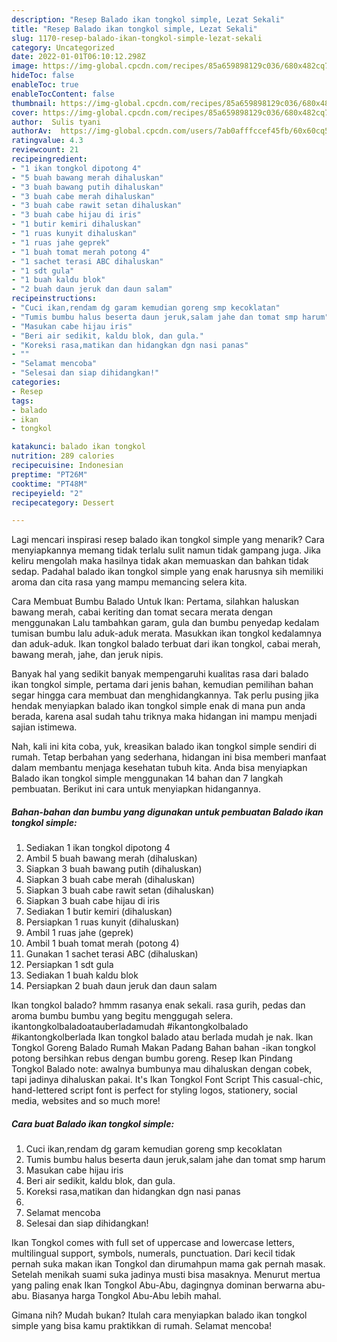 ```yaml
---
description: "Resep Balado ikan tongkol simple, Lezat Sekali"
title: "Resep Balado ikan tongkol simple, Lezat Sekali"
slug: 1170-resep-balado-ikan-tongkol-simple-lezat-sekali
category: Uncategorized
date: 2022-01-01T06:10:12.298Z
image: https://img-global.cpcdn.com/recipes/85a659898129c036/680x482cq70/balado-ikan-tongkol-simple-foto-resep-utama.jpg
hideToc: false
enableToc: true
enableTocContent: false
thumbnail: https://img-global.cpcdn.com/recipes/85a659898129c036/680x482cq70/balado-ikan-tongkol-simple-foto-resep-utama.jpg
cover: https://img-global.cpcdn.com/recipes/85a659898129c036/680x482cq70/balado-ikan-tongkol-simple-foto-resep-utama.jpg
author:  Sulis tyani
authorAv:  https://img-global.cpcdn.com/users/7ab0afffccef45fb/60x60cq50/avatar.jpg
ratingvalue: 4.3
reviewcount: 21
recipeingredient:
- "1 ikan tongkol dipotong 4"
- "5 buah bawang merah dihaluskan"
- "3 buah bawang putih dihaluskan"
- "3 buah cabe merah dihaluskan"
- "3 buah cabe rawit setan dihaluskan"
- "3 buah cabe hijau di iris"
- "1 butir kemiri dihaluskan"
- "1 ruas kunyit dihaluskan"
- "1 ruas jahe geprek"
- "1 buah tomat merah potong 4"
- "1 sachet terasi ABC dihaluskan"
- "1 sdt gula"
- "1 buah kaldu blok"
- "2 buah daun jeruk dan daun salam"
recipeinstructions:
- "Cuci ikan,rendam dg garam kemudian goreng smp kecoklatan"
- "Tumis bumbu halus beserta daun jeruk,salam jahe dan tomat smp harum"
- "Masukan cabe hijau iris"
- "Beri air sedikit, kaldu blok, dan gula."
- "Koreksi rasa,matikan dan hidangkan dgn nasi panas"
- ""
- "Selamat mencoba"
- "Selesai dan siap dihidangkan!"
categories:
- Resep
tags:
- balado
- ikan
- tongkol

katakunci: balado ikan tongkol 
nutrition: 289 calories
recipecuisine: Indonesian
preptime: "PT26M"
cooktime: "PT48M"
recipeyield: "2"
recipecategory: Dessert

---
```



Lagi mencari inspirasi resep balado ikan tongkol simple yang menarik? Cara menyiapkannya memang tidak terlalu sulit namun tidak gampang juga. Jika keliru mengolah maka hasilnya tidak akan memuaskan dan bahkan tidak sedap. Padahal balado ikan tongkol simple yang enak harusnya sih memiliki aroma dan cita rasa yang mampu memancing selera kita.


Cara Membuat Bumbu Balado Untuk Ikan: Pertama, silahkan haluskan bawang merah, cabai keriting dan tomat secara merata dengan menggunakan Lalu tambahkan garam, gula dan bumbu penyedap kedalam tumisan bumbu lalu aduk-aduk merata. Masukkan ikan tongkol kedalamnya dan aduk-aduk. Ikan tongkol balado terbuat dari ikan tongkol, cabai merah, bawang merah, jahe, dan jeruk nipis.

Banyak hal yang sedikit banyak mempengaruhi kualitas rasa dari balado ikan tongkol simple, pertama dari jenis bahan, kemudian pemilihan bahan segar hingga cara membuat dan menghidangkannya. Tak perlu pusing jika hendak menyiapkan balado ikan tongkol simple enak di mana pun anda berada, karena asal sudah tahu triknya maka hidangan ini mampu menjadi sajian istimewa.


Nah, kali ini kita coba, yuk, kreasikan balado ikan tongkol simple sendiri di rumah. Tetap berbahan yang sederhana, hidangan ini bisa memberi manfaat dalam membantu menjaga kesehatan tubuh kita. Anda bisa menyiapkan Balado ikan tongkol simple menggunakan 14 bahan dan 7 langkah pembuatan. Berikut ini cara untuk menyiapkan hidangannya.

<!--inarticleads1-->

##### Bahan-bahan dan bumbu yang digunakan untuk pembuatan Balado ikan tongkol simple:

1. Sediakan 1 ikan tongkol dipotong 4
1. Ambil 5 buah bawang merah (dihaluskan)
1. Siapkan 3 buah bawang putih (dihaluskan)
1. Siapkan 3 buah cabe merah (dihaluskan)
1. Siapkan 3 buah cabe rawit setan (dihaluskan)
1. Siapkan 3 buah cabe hijau di iris
1. Sediakan 1 butir kemiri (dihaluskan)
1. Persiapkan 1 ruas kunyit (dihaluskan)
1. Ambil 1 ruas jahe (geprek)
1. Ambil 1 buah tomat merah (potong 4)
1. Gunakan 1 sachet terasi ABC (dihaluskan)
1. Persiapkan 1 sdt gula
1. Sediakan 1 buah kaldu blok
1. Persiapkan 2 buah daun jeruk dan daun salam


Ikan tongkol balado? hmmm rasanya enak sekali. rasa gurih, pedas dan aroma bumbu bumbu yang begitu menggugah selera. ikantongkolbaladoatauberladamudah #ikantongkolbalado #ikantongkolberlada Ikan tongkol balado atau berlada mudah je nak. Ikan Tongkol Goreng Balado Rumah Makan Padang Bahan bahan -ikan tongkol potong bersihkan rebus dengan bumbu goreng. Resep Ikan Pindang Tongkol Balado note: awalnya bumbunya mau dihaluskan dengan cobek, tapi jadinya dihaluskan pakai. It&#39;s Ikan Tongkol Font Script This casual-chic, hand-lettered script font is perfect for styling logos, stationery, social media, websites and so much more! 

<!--inarticleads2-->

##### Cara buat Balado ikan tongkol simple:

1. Cuci ikan,rendam dg garam kemudian goreng smp kecoklatan
1. Tumis bumbu halus beserta daun jeruk,salam jahe dan tomat smp harum
1. Masukan cabe hijau iris
1. Beri air sedikit, kaldu blok, dan gula.
1. Koreksi rasa,matikan dan hidangkan dgn nasi panas
1. 
1. Selamat mencoba
1. Selesai dan siap dihidangkan!

Ikan Tongkol comes with full set of uppercase and lowercase letters, multilingual support, symbols, numerals, punctuation. Dari kecil tidak pernah suka makan ikan Tongkol dan dirumahpun mama gak pernah masak. Setelah menikah suami suka jadinya musti bisa masaknya. Menurut mertua yang paling enak Ikan Tongkol Abu-Abu, dagingnya dominan berwarna abu-abu. Biasanya harga Tongkol Abu-Abu lebih mahal. 

Gimana nih? Mudah bukan? Itulah cara menyiapkan balado ikan tongkol simple yang bisa kamu praktikkan di rumah. Selamat mencoba!
